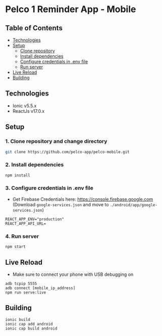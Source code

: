 # Pelco 1 Reminder App - Mobile

## Table of Contents

- [Technologies](#technologies)
- [Setup](#setup)
  - [Clone repository](#1-clone-repository-and-change-directory)
  - [Install dependencies](#2-install-compile-dependencies)
  - [Configure credentials in .env file](#3-configure-credentials-in-env-file)
  - [Run server](#4-run-server)
- [Live Reload](#live-reload)
- [Building](#building)

## Technologies

- Ionic v5.5.x
- ReactJs v17.0.x

## Setup

### 1. Clone repository and change directory

```sh
git clone https://github.com/pelco-app/pelco-mobile.git
```

### 2. Install dependencies

```sh
npm install
```

### 3. Configure credentials in .env file

- Get Firebase Credentials here: https://console.firebase.google.com (Download `google-services.json` and move to `./android/app/google-services.json`)

```
REACT_APP_ENV="production"
REACT_APP_API_URL=
```

### 4. Run server

```
npm start
```

## Live Reload

- Make sure to connect your phone with USB debugging on

```
adb tcpip 5555
adb connect [mobile_ip_address]
npm run serve:live
```

## Building

```
ionic build
ionic cap add android
ionic cap build android
```
